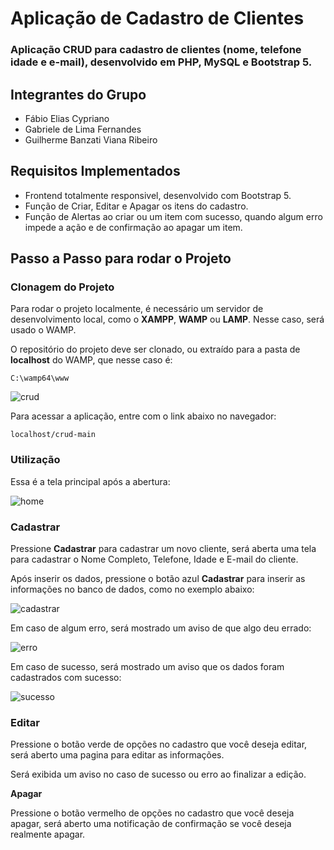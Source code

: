 # Aplicação de Cadastro de Clientes

### Aplicação CRUD para cadastro de clientes (nome, telefone idade e e-mail), desenvolvido em PHP, MySQL e Bootstrap 5.

## Integrantes do Grupo

- Fábio Elias Cypriano
- Gabriele de Lima Fernandes
- Guilherme Banzati Viana Ribeiro

## Requisitos Implementados

- Frontend totalmente responsivel, desenvolvido com Bootstrap 5.
- Função de Criar, Editar e Apagar os itens do cadastro.
- Função de Alertas ao criar ou um item com sucesso, quando algum erro impede a ação e de confirmação ao apagar um item.

## Passo a Passo para rodar o Projeto

### Clonagem do Projeto

Para rodar o projeto localmente, é necessário um servidor de desenvolvimento local, como o **XAMPP**, **WAMP** ou **LAMP**. Nesse caso, será usado o WAMP.

O repositório do projeto deve ser clonado, ou extraído para a pasta de **localhost** do WAMP, que nesse caso é:

`C:\wamp64\www`

![crud](https://raw.githubusercontent.com/gui-bvr/crud/main/exemplos/crud.png)

Para acessar a aplicação, entre com o link abaixo no navegador:

`localhost/crud-main`

### Utilização

Essa é a tela principal após a abertura:

![home](https://raw.githubusercontent.com/gui-bvr/crud/main/exemplos/home.png)

### Cadastrar

Pressione **Cadastrar** para cadastrar um novo cliente, será aberta uma tela para cadastrar o Nome Completo, Telefone, Idade e E-mail do cliente.

Após inserir os dados, pressione o botão azul **Cadastrar** para inserir as informações no banco de dados, como no exemplo abaixo:

![cadastrar](https://raw.githubusercontent.com/gui-bvr/crud/main/exemplos/cadastrar.png)

Em caso de algum erro, será mostrado um aviso de que algo deu errado:

![erro](https://raw.githubusercontent.com/gui-bvr/crud/main/exemplos/erro.png)

Em caso de sucesso, será mostrado um aviso que os dados foram cadastrados com sucesso:

![sucesso](https://raw.githubusercontent.com/gui-bvr/crud/main/exemplos/sucesso.png)

### Editar

Pressione o botão verde de opções no cadastro que você deseja editar, será aberto uma pagina para editar as informações.

Será exibida um aviso no caso de sucesso ou erro ao finalizar a edição.

**Apagar**

Pressione o botão vermelho de opções no cadastro que você deseja apagar, será aberto uma notificação de confirmação se você deseja realmente apagar.
